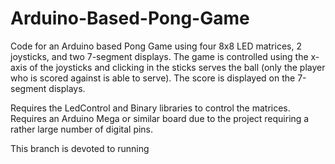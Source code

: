# Arduino-Based-Pong-Game
Code for an Arduino based Pong Game using four 8x8 LED matrices, 2 joysticks, and two 7-segment displays. The game is controlled using the x-axis of the joysticks and clicking in the sticks serves the ball (only the player who is scored against is able to serve). The score is displayed on the 7-segment displays.

Requires the LedControl and Binary libraries to control the matrices.
Requires an Arduino Mega or similar board due to the project requiring a rather large number of digital pins.

This branch is devoted to running
